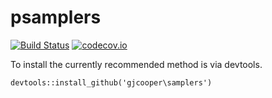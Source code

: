 # psamplers #

[![Build Status](https://travis-ci.org/gjcooper/psamplers.svg?branch=master)](https://travis-ci.org/gjcooper/psamplers)
[![codecov.io](https://codecov.io/github/gjcooper/psamplers/coverage.svg?branch=master)](https://codecov.io/github/gjcooper/psamplers?branch=master)

To install the currently recommended method is via devtools.

`devtools::install_github('gjcooper\samplers')`
